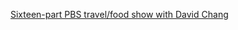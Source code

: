 ---
layout: post
wordpress_id: 1546
wordpress_url: http://noesbueno.com/archives/1546
date: '2012-11-10 16:18:23 -0600'
date_gmt: '2012-11-10 21:18:23 -0600'
body: |
  <p><a href="http://kottke.org/12/11/pbs-food-show-with-david-chang">Sixteen-part PBS travel/food show with David Chang</a></p>
---